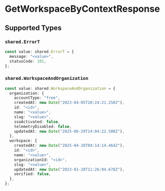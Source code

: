 # GetWorkspaceByContextResponse


## Supported Types

### `shared.ErrorT`

```typescript
const value: shared.ErrorT = {
  message: "<value>",
  statusCode: 101,
};
```

### `shared.WorkspaceAndOrganization`

```typescript
const value: shared.WorkspaceAndOrganization = {
  organization: {
    accountType: "free",
    createdAt: new Date("2023-04-05T20:24:21.250Z"),
    id: "<id>",
    name: "<value>",
    slug: "<value>",
    ssoActivated: false,
    telemetryDisabled: false,
    updatedAt: new Date("2025-06-29T14:04:22.500Z"),
  },
  workspace: {
    createdAt: new Date("2025-04-28T04:14:14.464Z"),
    id: "<id>",
    name: "<value>",
    organizationId: "<id>",
    slug: "<value>",
    updatedAt: new Date("2023-01-28T11:26:04.678Z"),
    verified: false,
  },
};
```

